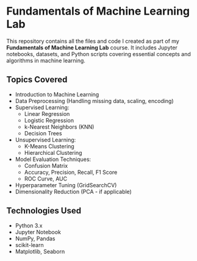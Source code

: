 # Fundamentals of Machine Learning Lab 

This repository contains all the files and code I created as part of my **Fundamentals of Machine Learning Lab** course. It includes Jupyter notebooks, datasets, and Python scripts covering essential concepts and algorithms in machine learning.

##  Topics Covered

- Introduction to Machine Learning
- Data Preprocessing (Handling missing data, scaling, encoding)
- Supervised Learning:
  - Linear Regression
  - Logistic Regression
  - k-Nearest Neighbors (KNN)
  - Decision Trees
- Unsupervised Learning:
  - K-Means Clustering
  - Hierarchical Clustering
- Model Evaluation Techniques:
  - Confusion Matrix
  - Accuracy, Precision, Recall, F1 Score
  - ROC Curve, AUC
- Hyperparameter Tuning (GridSearchCV)
- Dimensionality Reduction (PCA - if applicable)

##  Technologies Used

- Python 3.x
- Jupyter Notebook
- NumPy, Pandas
- scikit-learn
- Matplotlib, Seaborn
